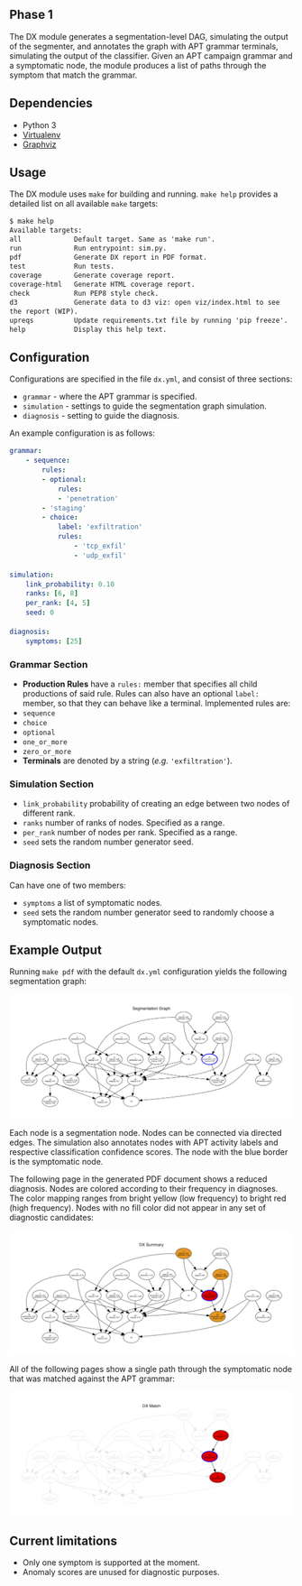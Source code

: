 ## Phase 1
The DX module generates a segmentation-level DAG, simulating the output of the segmenter, and
annotates the graph with APT grammar terminals, simulating the output of the classifier. Given an
APT campaign grammar and a symptomatic node, the module produces a list of paths through the symptom
that match the grammar.

## Dependencies
* Python 3
* [Virtualenv](https://virtualenv.pypa.io/)
* [Graphviz](http://www.graphviz.org/)

## Usage
The DX module uses `make` for building and running.
`make help` provides a detailed list on all available `make` targets:

```
$ make help
Available targets:
all             Default target. Same as 'make run'.
run             Run entrypoint: sim.py.
pdf             Generate DX report in PDF format.
test            Run tests.
coverage        Generate coverage report.
coverage-html   Generate HTML coverage report.
check           Run PEP8 style check.
d3              Generate data to d3 viz: open viz/index.html to see the report (WIP).
upreqs          Update requirements.txt file by running 'pip freeze'.
help            Display this help text.
```

## Configuration
Configurations are specified in the file `dx.yml`, and consist of three sections:
* `grammar` - where the APT grammar is specified.
* `simulation` - settings to guide the segmentation graph simulation.
* `diagnosis` - setting to guide the diagnosis.

An example configuration is as follows:

```yaml
grammar:
    - sequence:
        rules:
        - optional:
            rules:
            - 'penetration'
        - 'staging'
        - choice:
            label: 'exfiltration'
            rules:
                - 'tcp_exfil'
                - 'udp_exfil'

simulation:
    link_probability: 0.10
    ranks: [6, 8]
    per_rank: [4, 5]
    seed: 0

diagnosis:
    symptoms: [25]
```

### Grammar Section
* **Production Rules** have a `rules:` member that specifies all child productions of said rule.
 Rules can also have an optional `label:` member, so that they can behave like a terminal.
 Implemented rules are:
 * `sequence`
 * `choice`
 * `optional`
 * `one_or_more`
 * `zero_or_more`
* **Terminals** are denoted by a string (*e.g.* `'exfiltration'`).

### Simulation Section
* `link_probability` probability of creating an edge between two nodes of different rank.
* `ranks` number of ranks of nodes. Specified as a range.
* `per_rank` number of nodes per rank. Specified as a range.
* `seed` sets the random number generator seed.

### Diagnosis Section
Can have one of two members:
* `symptoms` a list of symptomatic nodes.
* `seed` sets the random number generator seed to randomly choose a symptomatic nodes.

## Example Output
Running `make pdf` with the default `dx.yml` configuration yields the following segmentation graph:

![](docs/images/sg.png)

Each node is a segmentation node. Nodes can be connected via directed edges. The simulation also
annotates nodes with APT activity labels and respective classification confidence scores.
The node with the blue border is the symptomatic node.

The following page in the generated PDF document shows a reduced diagnosis. Nodes are colored
according to their frequency in diagnoses. The color mapping ranges from bright yellow (low
frequency) to bright red (high frequency). Nodes with no fill color did not appear in any set of
diagnostic candidates:

![](docs/images/dx_reduced.png)

All of the following pages show a single path through the symptomatic node that was matched against
the APT grammar:

![](docs/images/dx_match.png)

## Current limitations
* Only one symptom is supported at the moment.
* Anomaly scores are unused for diagnostic purposes.
